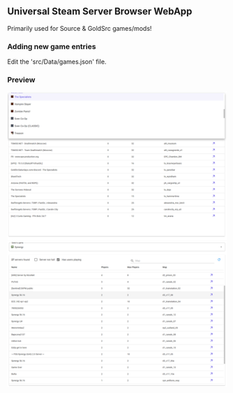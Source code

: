 ## Universal Steam Server Browser WebApp
Primarily used for Source & GoldSrc games/mods!

### Adding new game entries
Edit the 'src/Data/games.json' file.

### Preview
![Game Server Browser WebApp](./img/server-browser-1.png)
![Game Server Browser WebApp](./img/server-browser-2.png)